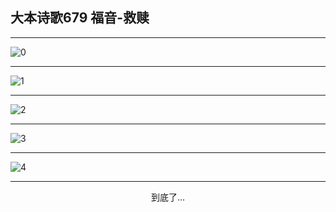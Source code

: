 
## 大本诗歌679 福音-救赎
        
<div id="aplayer0"></div>

---

<img alt="0" data-original="/data/d0674/0">

---

<img alt="1" data-original="/data/d0674/1">

---

<img alt="2" data-original="/data/d0674/2">

---

<img alt="3" data-original="/data/d0674/3">

---

<img alt="4" data-original="/data/d0674/4">

---

<p style="text-align: center">到底了...</p>

<script src="/js/dist-view.js"></script>

<script>
MAIN.id = 'd0674';
        
const ap0 = new APlayer({
    container: document.getElementById('aplayer0'),
    volume: 1,
    loop: 'none',
    preload: 'none',
    audio: [{
        name: '大本诗歌679.mp3',
        artist: '大本诗歌',
        url: 'https://res.wx.qq.com/voice/getvoice?mediaid=MzI0NTk3MDM5M18yMjQ3NDk2MTcy',
        cover: '/favicon'
    }]
});
</script>
